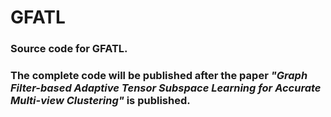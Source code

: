 # GFATL
### Source code for GFATL.  
### The complete code will be published after the paper *"Graph Filter-based Adaptive Tensor Subspace Learning for Accurate Multi-view Clustering"* is published.

